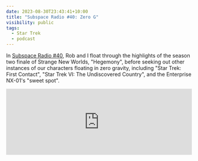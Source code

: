 ```yaml
---
date: 2023-08-30T23:43:41+10:00
title: "Subspace Radio #40: Zero G"
visibility: public
tags:
  - Star Trek
  - podcast
---
```

In [Subspace Radio #40](https://www.subspace.fm/episodes/episode-40-zero-g-snw-2x10-hegemony), Rob and I float through the highlights of the season two finale of Strange New Worlds, "Hegemony", before seeking out other instances of our characters floating in zero gravity, including "Star Trek: First Contact", "Star Trek VI: The Undiscovered Country", and the Enterprise NX-01's "sweet spot".

<iframe width="100%" height="180" frameborder="no" scrolling="no" seamless src="https://share.transistor.fm/e/ba1848b4"></iframe>
